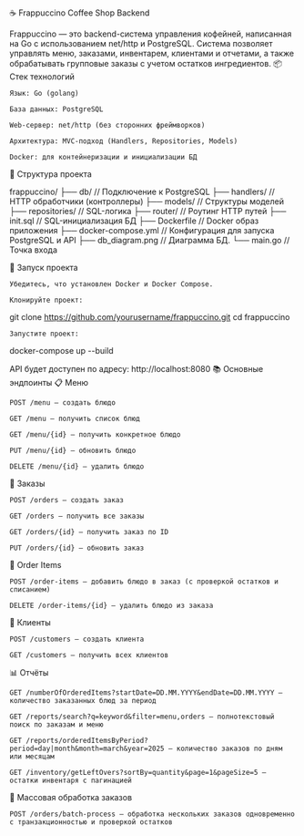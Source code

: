 ☕ Frappuccino Coffee Shop Backend

Frappuccino — это backend-система управления кофейней, написанная на Go с использованием net/http и PostgreSQL. Система позволяет управлять меню, заказами, инвентарем, клиентами и отчетами, а также обрабатывать групповые заказы с учетом остатков ингредиентов.
📦 Стек технологий

    Язык: Go (golang)

    База данных: PostgreSQL

    Web-сервер: net/http (без сторонних фреймворков)

    Архитектура: MVC-подход (Handlers, Repositories, Models)

    Docker: для контейнеризации и инициализации БД

📁 Структура проекта

frappuccino/
├── db/                    // Подключение к PostgreSQL
├── handlers/              // HTTP обработчики (контроллеры)
├── models/                // Структуры моделей
├── repositories/          // SQL-логика
├── router/                // Роутинг HTTP путей
├── init.sql               // SQL-инициализация БД
├── Dockerfile             // Docker образ приложения
├── docker-compose.yml     // Конфигурация для запуска PostgreSQL и API
├── db_diagram.png         // Диаграмма БД.
└── main.go                // Точка входа

🚀 Запуск проекта

    Убедитесь, что установлен Docker и Docker Compose.

    Клонируйте проект:

git clone https://github.com/yourusername/frappuccino.git
cd frappuccino

    Запустите проект:

docker-compose up --build

API будет доступен по адресу: http://localhost:8080
📚 Основные эндпоинты
📋 Меню

    POST /menu — создать блюдо

    GET /menu — получить список блюд

    GET /menu/{id} — получить конкретное блюдо

    PUT /menu/{id} — обновить блюдо

    DELETE /menu/{id} — удалить блюдо

🛒 Заказы

    POST /orders — создать заказ

    GET /orders — получить все заказы

    GET /orders/{id} — получить заказ по ID

    PUT /orders/{id} — обновить заказ

🧾 Order Items

    POST /order-items — добавить блюдо в заказ (с проверкой остатков и списанием)

    DELETE /order-items/{id} — удалить блюдо из заказа

🧍 Клиенты

    POST /customers — создать клиента

    GET /customers — получить всех клиентов

📊 Отчёты

    GET /numberOfOrderedItems?startDate=DD.MM.YYYY&endDate=DD.MM.YYYY — количество заказанных блюд за период

    GET /reports/search?q=keyword&filter=menu,orders — полнотекстовый поиск по заказам и меню

    GET /reports/orderedItemsByPeriod?period=day|month&month=march&year=2025 — количество заказов по дням или месяцам

    GET /inventory/getLeftOvers?sortBy=quantity&page=1&pageSize=5 — остатки инвентаря с пагинацией

🔁 Массовая обработка заказов

    POST /orders/batch-process — обработка нескольких заказов одновременно с транзакционностью и проверкой остатков